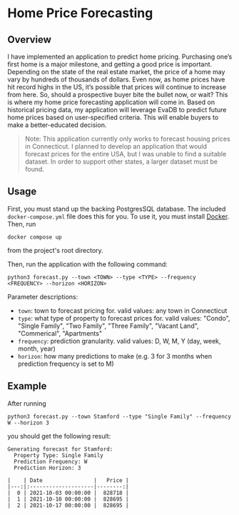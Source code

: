 # Home Price Forecasting
## Overview
I have implemented an application to predict home pricing. Purchasing one’s first home is a major milestone, and getting a good price is important. Depending on the state of the real estate market, the price of a home may vary by hundreds of thousands of dollars. Even now, as home prices have hit record highs in the US, it’s possible that prices will continue to increase from here. So, should a prospective buyer bite the bullet now, or wait? This is where my home price forecasting application will come in. Based on historical pricing data, my application will leverage EvaDB to predict future home prices based on user-specified criteria. This will enable buyers to make a better-educated decision.

> Note: This application currently only works to forecast housing prices in Connecticut. I planned to develop an application that would forecast prices for the entire USA, but I was unable to find a suitable dataset. In order to support other states, a larger dataset must be found.

## Usage
First, you must stand up the backing PostgresSQL database. The included `docker-compose.yml` file does this for you. To use it, you must install [Docker](https://docs.docker.com/desktop/install/mac-install/). Then, run 
```shell
docker compose up
``` 
from the project's root directory. 

Then, run the application with the following command:
```shell
python3 forecast.py --town <TOWN> --type <TYPE> --frequency <FREQUENCY> --horizon <HORIZON>
```

Parameter descriptions:
- `town`: town to forecast pricing for. valid values: any town in Connecticut
- `type`: what type of property to forecast prices for. valid values: "Condo", "Single Family", "Two Family", "Three Family", "Vacant Land", "Commerical", "Apartments"
- `frequency`: prediction granularity. valid values: D, W, M, Y (day, week, month, year)
- `horizon`: how many predictions to make (e.g. 3 for 3 months when prediction frequency is set to M)

## Example
After running 
```shell
python3 forecast.py --town Stamford --type "Single Family" --frequency W --horizon 3
```
you should
get the following result:
```
Generating forecast for Stamford:
  Property Type: Single Family
  Prediction Frequency: W
  Prediction Horizon: 3
  
|    | Date                |   Price |
|---:|:--------------------|--------:|
|  0 | 2021-10-03 00:00:00 |  828718 |
|  1 | 2021-10-10 00:00:00 |  828695 |
|  2 | 2021-10-17 00:00:00 |  828695 |
```